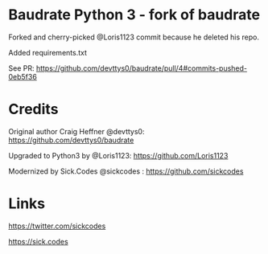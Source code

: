 # Baudrate Python 3 - fork of baudrate

Forked and cherry-picked @Loris1123 commit because he deleted his repo.

Added requirements.txt

See PR: https://github.com/devttys0/baudrate/pull/4#commits-pushed-0eb5f36


# Credits

Original author Craig Heffner @devttys0: https://github.com/devttys0/baudrate

Upgraded to Python3 by @Loris1123: https://github.com/Loris1123

Modernized by Sick.Codes @sickcodes : https://github.com/sickcodes

# Links

https://twitter.com/sickcodes

https://sick.codes

